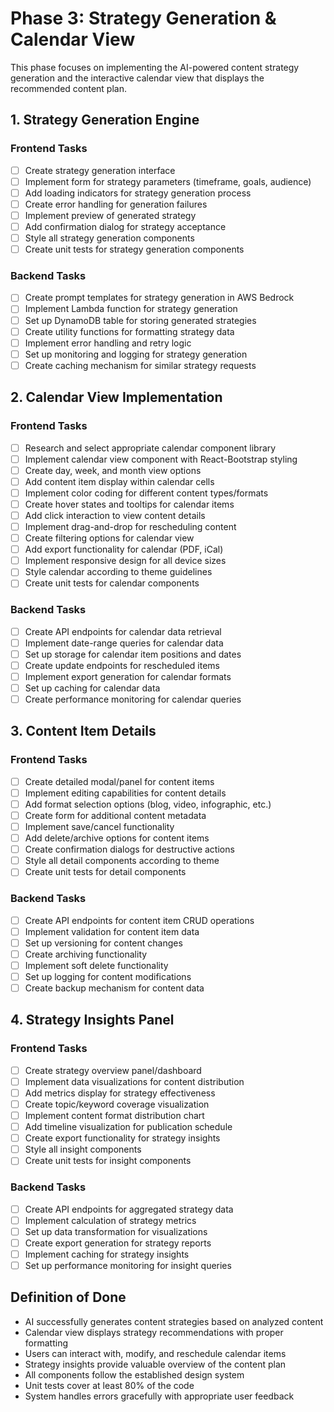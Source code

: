 # Phase 3: Strategy Generation & Calendar View

This phase focuses on implementing the AI-powered content strategy generation and the interactive calendar view that displays the recommended content plan.

## 1. Strategy Generation Engine

### Frontend Tasks
- [ ] Create strategy generation interface
- [ ] Implement form for strategy parameters (timeframe, goals, audience)
- [ ] Add loading indicators for strategy generation process
- [ ] Create error handling for generation failures
- [ ] Implement preview of generated strategy
- [ ] Add confirmation dialog for strategy acceptance
- [ ] Style all strategy generation components
- [ ] Create unit tests for strategy generation components

### Backend Tasks
- [ ] Create prompt templates for strategy generation in AWS Bedrock
- [ ] Implement Lambda function for strategy generation
- [ ] Set up DynamoDB table for storing generated strategies
- [ ] Create utility functions for formatting strategy data
- [ ] Implement error handling and retry logic
- [ ] Set up monitoring and logging for strategy generation
- [ ] Create caching mechanism for similar strategy requests

## 2. Calendar View Implementation

### Frontend Tasks
- [ ] Research and select appropriate calendar component library
- [ ] Implement calendar view component with React-Bootstrap styling
- [ ] Create day, week, and month view options
- [ ] Add content item display within calendar cells
- [ ] Implement color coding for different content types/formats
- [ ] Create hover states and tooltips for calendar items
- [ ] Add click interaction to view content details
- [ ] Implement drag-and-drop for rescheduling content
- [ ] Create filtering options for calendar view
- [ ] Add export functionality for calendar (PDF, iCal)
- [ ] Implement responsive design for all device sizes
- [ ] Style calendar according to theme guidelines
- [ ] Create unit tests for calendar components

### Backend Tasks
- [ ] Create API endpoints for calendar data retrieval
- [ ] Implement date-range queries for calendar data
- [ ] Set up storage for calendar item positions and dates
- [ ] Create update endpoints for rescheduled items
- [ ] Implement export generation for calendar formats
- [ ] Set up caching for calendar data
- [ ] Create performance monitoring for calendar queries

## 3. Content Item Details

### Frontend Tasks
- [ ] Create detailed modal/panel for content items
- [ ] Implement editing capabilities for content details
- [ ] Add format selection options (blog, video, infographic, etc.)
- [ ] Create form for additional content metadata
- [ ] Implement save/cancel functionality
- [ ] Add delete/archive options for content items
- [ ] Create confirmation dialogs for destructive actions
- [ ] Style all detail components according to theme
- [ ] Create unit tests for detail components

### Backend Tasks
- [ ] Create API endpoints for content item CRUD operations
- [ ] Implement validation for content item data
- [ ] Set up versioning for content changes
- [ ] Create archiving functionality
- [ ] Implement soft delete functionality
- [ ] Set up logging for content modifications
- [ ] Create backup mechanism for content data

## 4. Strategy Insights Panel

### Frontend Tasks
- [ ] Create strategy overview panel/dashboard
- [ ] Implement data visualizations for content distribution
- [ ] Add metrics display for strategy effectiveness
- [ ] Create topic/keyword coverage visualization
- [ ] Implement content format distribution chart
- [ ] Add timeline visualization for publication schedule
- [ ] Create export functionality for strategy insights
- [ ] Style all insight components
- [ ] Create unit tests for insight components

### Backend Tasks
- [ ] Create API endpoints for aggregated strategy data
- [ ] Implement calculation of strategy metrics
- [ ] Set up data transformation for visualizations
- [ ] Create export generation for strategy reports
- [ ] Implement caching for strategy insights
- [ ] Set up performance monitoring for insight queries

## Definition of Done
- AI successfully generates content strategies based on analyzed content
- Calendar view displays strategy recommendations with proper formatting
- Users can interact with, modify, and reschedule calendar items
- Strategy insights provide valuable overview of the content plan
- All components follow the established design system
- Unit tests cover at least 80% of the code
- System handles errors gracefully with appropriate user feedback 